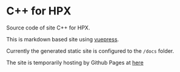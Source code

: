 # C++ for HPX
Source code of site C++ for HPX.

This is markdown based site using [vuepress](https://vuepress.vuejs.org/).

Currently the generated static site is configured to the `/docs` folder.

The site is temporarily hosting by Github Pages at [here](https://wenke-d.github.io/CPP-for-HPX/)
